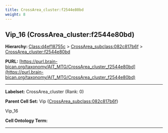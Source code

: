 ```yaml
---
title: CrossArea_cluster:f2544e80bd
weight: 8
---
```

## Vip_16 (CrossArea_cluster:f2544e80bd)
<b>Hierarchy: </b>
[Class:d4ef18755c](../Class_d4ef18755c) >
[CrossArea_subclass:082c817b6f](../CrossArea_subclass_082c817b6f) >
[CrossArea_cluster:f2544e80bd](../CrossArea_cluster_f2544e80bd)

**PURL:** [https://purl.brain-bican.org/taxonomy/AIT_MTG/CrossArea_cluster_f2544e80bd](https://purl.brain-bican.org/taxonomy/AIT_MTG/CrossArea_cluster_f2544e80bd)

---


**Labelset:** CrossArea_cluster (Rank: 0)

**Parent Cell Set:** Vip ([CrossArea_subclass:082c817b6f](../CrossArea_subclass_082c817b6f))

Vip_16


**Cell Ontology Term:** 

[MARKER GENES.]: #


---

[TRANSFERRED ANNOTATIONS.]: #


[AUTHOR ANNOTATION FIELDS.]: #

